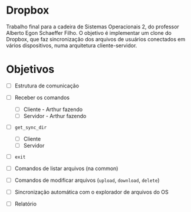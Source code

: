 # Dropbox

Trabalho final para a cadeira de Sistemas Operacionais 2, do professor Alberto Egon Schaeffer Filho.
O objetivo é implementar um clone do Dropbox, que faz sincronização dos arquivos de usuários conectados em vários dispositivos, numa arquitetura cliente-servidor.

# Objetivos

- [ ] Estrutura de comunicação

- [ ] Receber os comandos
  - [ ] Cliente - Arthur fazendo
  - [ ] Servidor - Arthur fazendo

- [ ] `get_sync_dir`
  - [ ] Cliente
  - [ ] Servidor

- [ ] `exit`

- [ ] Comandos de listar arquivos (na common)

- [ ] Comandos de modificar arquivos (`upload`, `download`, `delete`)

- [ ] Sincronização automática com o explorador de arquivos do OS

- [ ] Relatório
